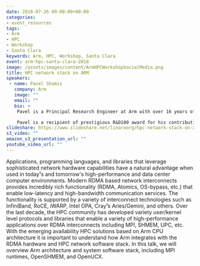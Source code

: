 ```yaml
---
date: 2018-07-26 09:00:00+00:00
categories:
- event_resources
tags:
- Arm
- HPC
- Workshop
- Santa Clara
keywords: Arm, HPC, Workshop, Santa Clara
event: arm-hpc-santa-clara-2018
image: /assets/images/content/ArmHPCWorkshopSocialMedia.png
title: HPC network stack on ARM
speakers:
 - name: Pavel Shamis
   company: Arm
   image: ""
   email: ""
   bio: >
    Pavel is a Principal Research Engineer at Arm with over 16 years of experience in development HPC solutions. His work is focused on co-design software and hardware building blocks for high-performance interconnect technologies, development communication middleware and novel programming models. Prior to joining ARM, he spent five years at Oak Ridge National Laboratory (ORNL) as a research scientist at Computer Science and Math Division (CSMD). In this role, Pavel was responsible for research and development multiple projects in high-performance communication domain including: Collective Communication Offload (CORE-Direct & Cheetah), OpenSHMEM, and OpenUCX. Before joining ORNL, Pavel spent ten years at Mellanox Technologies, where he led Mellanox HPC team and was one of the key driver in enablement Mellanox HPC software stack, including OFA software stack, OpenMPI, MVAPICH, OpenSHMEM, and other.

    Pavel is a recipient of prestigious R&D100 award for his contribution in development of the CORE-Direct collective offload technology and he published in excess of 20 research papers.
slideshare: https://www.slideshare.net/linaroorg/hpc-network-stack-on-arm-linaro-hpc-workshop-2018
s3_video: ""
amazon_s3_presentation_url: ""
youtube_video_url: ""
---
```

Applications, programming languages, and libraries that leverage sophisticated network hardware capabilities have a natural advantage when used in today¹s and tomorrow's high-performance and data center computer environments. Modern RDMA based network interconnects provides incredibly rich functionality (RDMA, Atomics, OS-bypass, etc.) that enable low-latency and high-bandwidth communication services. The functionality is supported by a variety of interconnect technologies such as InfiniBand, RoCE, iWARP, Intel OPA, Cray¹s Aries/Gemini, and others. Over the last decade, the HPC community has developed variety user/kernel level protocols and libraries that enable a variety of high-performance applications over RDMA interconnects including MPI, SHMEM, UPC, etc. With the emerging availability HPC solutions based on Arm CPU architecture it is important to understand how Arm integrates with the RDMA hardware and HPC network software stack. In this talk, we will overview Arm architecture and system software stack, including MPI runtimes, OpenSHMEM, and OpenUCX.
